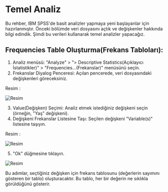 # Temel Analiz 

Bu rehber, IBM SPSS'de basit analizler yapmaya yeni başlayanlar için hazırlanmıştır. 
Önceki bölümde veri dosyasını açtık ve değişkenler hakkında bilgi edindik. Şimdi bu verileri kullanarak temel analizler yapacağız.

## Frequencies Table Oluşturma(Frekans Tabloları):

1. Analiz menüsü: "Analyze" > "> Descriptive Statistics(Açıklayıcı İstatistikler)" > "Frequencies...(Frekanslar)" menüsünü seçin. 
2. Frekanslar Diyalog Penceresi: Açılan pencerede, veri dosyasındaki değişkenleri göreceksiniz.

Resim :

![Resim](https://i.ibb.co/HGNNjCs/Frequencies-Analyze.png)

3. Value(Değişken) Seçimi: Analiz etmek istediğiniz değişkeni seçin (örneğin, "Yaş" değişkeni).
4. Değişkeni Frekanslar Listesine Taşı: Seçilen değişkeni "Variable(s)" listesine taşıyın.

Resim :

![Resim](https://i.ibb.co/qxYCf7B/Frequencies-Variables.png)

5. "Ok" düğmesine tıklayın.

![Resim]("https://iili.io/22Gw2SI.png")

Bu adımlar, seçtiğiniz değişken için frekans tablosunu (değerlerin sayımını gösteren bir tablo) oluşturacaktır. 
Bu tablo, her bir değerin ne sıklıkla görüldüğünü gösterir.
